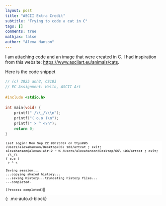 ```yaml
---
layout: post
title: "ASCII Extra Credit"
subtitle: "Trying to code a cat in C"
tags: []
comments: true
mathjax: false
author: "Alexa Hanson"
---
```


I am attaching code and an image that were created in C. I had inspiration from this website: https://www.asciiart.eu/animals/cats.

Here is the code snippet 

```c
// (c) 2025 anh2, CS103
// EC Assignment: Hello, ASCII Art

#include <stdio.h>

int main(void) {
    printf(" /\\_/\\\n");
    printf("( o.o )\n");
    printf(" > ^ <\n");
    return 0;
}
```

![ASCII cat output](/assets/img/Screenshot-of-c-cat.png){: .mx-auto.d-block}
